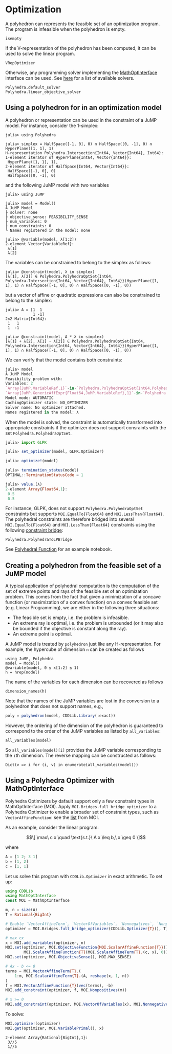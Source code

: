 # Optimization

A polyhedron can represents the feasible set of an optimization program.
The program is infeasible when the polyhedron is empty.

```@docs
isempty
```

If the V-representation of the polyhedron has been computed, it can be used to solve the linear program.
```@docs
VRepOptimizer
```

Otherwise, any programming solver implementing the [MathOptInterface](https://github.com/jump-dev/MathOptInterface.jl) interface can be used.
See [here](http://jump.dev/JuMP.jl/dev/installation/#Getting-Solvers-1) for a list of available solvers.
```@docs
Polyhedra.default_solver
Polyhedra.linear_objective_solver
```

## Using a polyhedron for in an optimization model

A polyhedron or representation can be used in the constraint of a JuMP model.
For instance, consider the 1-simplex:
```jldoctest jump-in-hrep
julia> using Polyhedra

julia> simplex = HalfSpace([-1, 0], 0) ∩ HalfSpace([0, -1], 0) ∩ HyperPlane([1, 1], 1)
H-representation Polyhedra.Intersection{Int64, Vector{Int64}, Int64}:
1-element iterator of HyperPlane{Int64, Vector{Int64}}:
 HyperPlane([1, 1], 1),
2-element iterator of HalfSpace{Int64, Vector{Int64}}:
 HalfSpace([-1, 0], 0)
 HalfSpace([0, -1], 0)
```
and the following JuMP model with two variables
```jldoctest jump-in-hrep
julia> using JuMP

julia> model = Model()
A JuMP Model
├ solver: none
├ objective_sense: FEASIBILITY_SENSE
├ num_variables: 0
├ num_constraints: 0
└ Names registered in the model: none

julia> @variable(model, λ[1:2])
2-element Vector{VariableRef}:
 λ[1]
 λ[2]
```

The variables can be constrained to belong to the simplex as follows:
```jldoctest jump-in-hrep
julia> @constraint(model, λ in simplex)
[λ[1], λ[2]] ∈ Polyhedra.PolyhedraOptSet{Int64, Polyhedra.Intersection{Int64, Vector{Int64}, Int64}}(HyperPlane([1, 1], 1) ∩ HalfSpace([-1, 0], 0) ∩ HalfSpace([0, -1], 0))
```
but a vector of affine or quadratic expressions can also be constrained to belong to the simplex:
```jldoctest jump-in-hrep
julia> A = [1  1
            1 -1]
2×2 Matrix{Int64}:
 1   1
 1  -1

julia> @constraint(model, A * λ in simplex)
[λ[1] + λ[2], λ[1] - λ[2]] ∈ Polyhedra.PolyhedraOptSet{Int64, Polyhedra.Intersection{Int64, Vector{Int64}, Int64}}(HyperPlane([1, 1], 1) ∩ HalfSpace([-1, 0], 0) ∩ HalfSpace([0, -1], 0))
```
We can verify that the model contains both constraints:
```julia
julia> model
A JuMP Model
Feasibility problem with:
Variables: 2
`Array{JuMP.VariableRef,1}`-in-`Polyhedra.PolyhedraOptSet{Int64,Polyhedra.Intersection{Int64,Array{Int64,1},Int64}}`: 1 constraint
`Array{JuMP.GenericAffExpr{Float64,JuMP.VariableRef},1}`-in-`Polyhedra.PolyhedraOptSet{Int64,Polyhedra.Intersection{Int64,Array{Int64,1},Int64}}`: 1 constraint
Model mode: AUTOMATIC
CachingOptimizer state: NO_OPTIMIZER
Solver name: No optimizer attached.
Names registered in the model: λ
```
When the model is solved, the constraint is automatically transformed into
appropriate constraints if the optimizer does not support consraints with the
set `Polyhedra.PolyhedraOptSet`.
```julia
julia> import GLPK

julia> set_optimizer(model, GLPK.Optimizer)

julia> optimize!(model)

julia> termination_status(model)
OPTIMAL::TerminationStatusCode = 1

julia> value.(λ)
2-element Array{Float64,1}:
 0.5
 0.5
```
For instance, GLPK, does not support
`Polyhedra.PolyhedraOptSet` constraints but supports `MOI.EqualTo{Float64}` and
`MOI.LessThan{Float64}`. The polyhedral constraints are therefore
bridged into several `MOI.EqualTo{Float64}` and `MOI.LessThan{Float64}`
constraints using the following
[constraint bridge](http://jump.dev/MathOptInterface.jl/stable/apimanual/#Constraint-bridges-1):
```@docs
Polyhedra.PolyhedraToLPBridge
```

See [Polyhedral Function](https://github.com/JuliaPolyhedra/Polyhedra.jl/blob/master/examples/Polyhedral%20Function.ipynb) for an example notebook.

## Creating a polyhedron from the feasible set of a JuMP model

A typical application of polyhedral computation is the computation of the set of extreme points and rays of the feasible set of an optimization problem.
This comes from the fact that given a minimization of a concave function (or maximization of a convex function) on a convex feasible set (e.g. Linear Programming),
we are either in the following three situations:

- The feasible set is empty, i.e. the problem is infeasible.
- An extreme ray is optimal, i.e. the problem is unbounded (or it may also be bounded if the objective is constant along the ray).
- An extreme point is optimal.

A JuMP model is treated by `polyhedron` just like any H-representation. For example, the hypercube of dimension `n` can be created as follows
```@example lphrep
using JuMP, Polyhedra
model = Model()
@variable(model, 0 ≤ x[1:2] ≤ 1)
h = hrep(model)
```
The name of the variables for each dimension can be recovered as follows
```@example lphrep
dimension_names(h)
```
Note that the names of the JuMP variables are lost in the conversion to a
polyhedron that does not support names, e.g.,
```julia
poly = polyhedron(model, CDDLib.Library(:exact))
```
However, the ordering of the dimension of the polyhedron is guaranteed to
correspond to the order of the JuMP variables as listed by `all_variables`:
```@example lphrep
all_variables(model)
```
So `all_variables(model)[i]` provides the JuMP variable corresponding to the `i`th
dimension.
The reverse mapping can be constructed as follows:
```@example lphrep
Dict(v => i for (i, v) in enumerate(all_variables(model)))
```

## Using a Polyhedra Optimizer with MathOptInterface

Polyhedra Optimizers by dafault support only a few constraint types in MathOptInterface (MOI).
Apply `MOI.Bridges.full_bridge_optimizer` to a Polyhedra Optimizer to enable a broader set of constraint types, such as `VectorAffineFunction`:
see the [list](http://www.juliaopt.org/MathOptInterface.jl/dev/apimanual/#Constraints-by-function-set-pairs-1) from MOI.

As an example, consider the linear program:
```math
\[
\max\ c x \quad \text{s.t.}\ A x \leq b,\ x \geq 0
\]
```
where
```julia
A = [1 2; 3 1]
b = [1, 2]
c = [1, 1]
```

Let us solve this program with `CDDLib.Optimizer` in exact arithmetic.
To set up:

```julia
using CDDLib
using MathOptInterface
const MOI = MathOptInterface

m, n = size(A)
T = Rational{BigInt}

# Enable `VectorAffineTerm`, `VectorOfVariables`, `Nonnegatives`, `Nonpositives`
optimizer = MOI.Bridges.full_bridge_optimizer(CDDLib.Optimizer{T}(), T)

# max cx
x = MOI.add_variables(optimizer, n)
MOI.set(optimizer, MOI.ObjectiveFunction{MOI.ScalarAffineFunction{T}}(),
        MOI.ScalarAffineFunction{T}(MOI.ScalarAffineTerm{T}.(c, x), 0))
MOI.set(optimizer, MOI.ObjectiveSense(), MOI.MAX_SENSE)

# Ax - b <= 0
terms = MOI.VectorAffineTerm{T}.(
    1:m, MOI.ScalarAffineTerm{T}.(A, reshape(x, 1, n))
)
f = MOI.VectorAffineFunction{T}(vec(terms), -b)
MOI.add_constraint(optimizer, f, MOI.Nonpositives(m))

# x >= 0
MOI.add_constraint(optimizer, MOI.VectorOfVariables(x), MOI.Nonnegatives(n))
```

To solve:

```julia
MOI.optimize!(optimizer)
MOI.get(optimizer, MOI.VariablePrimal(), x)
```

```
2-element Array{Rational{BigInt},1}:
 3//5
 1//5
```
